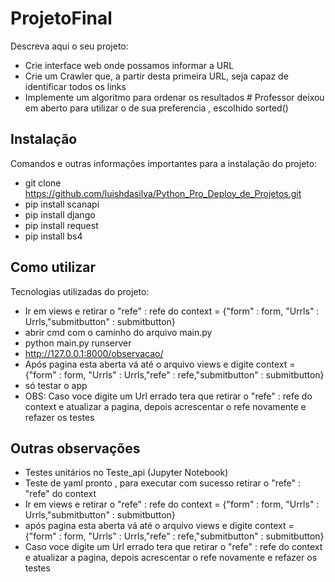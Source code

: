 # ProjetoFinal
Descreva aqui o seu projeto:
- Crie interface web onde possamos informar a URL
- Crie um Crawler que, a partir desta primeira URL, seja capaz de identificar todos os links
- Implemente um algoritmo para ordenar os resultados # Professor deixou em aberto para utilizar o de sua preferencia , escolhido sorted()
## Instalação
Comandos e outras informações importantes para a instalação do projeto:
- git clone https://github.com/luishdasilva/Python_Pro_Deploy_de_Projetos.git
- pip install scanapi
- pip install django
- pip install request
- pip install bs4

## Como utilizar
Tecnologias utilizadas do projeto:
- Ir em views e retirar o "refe" : refe  do context = {"form" : form, "Urrls" : Urrls,"submitbutton" : submitbutton}
- abrir cmd com o caminho do arquivo main.py
- python main.py runserver
- http://127.0.0.1:8000/observacao/  
- Após pagina esta aberta vá até o arquivo views e digite context = {"form" : form, "Urrls" : Urrls,"refe" : refe,"submitbutton" : submitbutton}
- só testar o app
- OBS: Caso voce digite um Url errado tera que retirar o "refe" : refe do context e atualizar a pagina, depois acrescentar o refe novamente e refazer os testes


## Outras observações
- Testes unitários no Teste_api (Jupyter Notebook)
- Teste de yaml pronto , para executar com sucesso retirar o "refe" : "refe" do context
- Ir em views e retirar o "refe" : refe  do context = {"form" : form, "Urrls" : Urrls,"submitbutton" : submitbutton}
- após pagina esta aberta vá até o arquivo views e digite context = {"form" : form, "Urrls" : Urrls,"refe" : refe,"submitbutton" : submitbutton}
- Caso voce digite um Url errado tera que retirar o "refe" : refe do context e atualizar a pagina, depois acrescentar o refe novamente e refazer os testes
